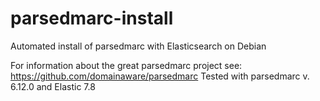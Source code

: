 # parsedmarc-install
Automated install of parsedmarc with Elasticsearch on Debian

For information about the great parsedmarc project see: https://github.com/domainaware/parsedmarc
Tested with parsedmarc v. 6.12.0 and Elastic 7.8